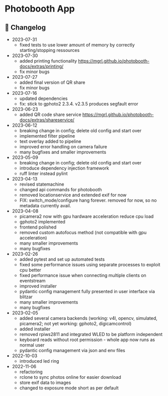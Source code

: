 # Photobooth App

## :mega: Changelog

- 2023-07-31
  - fixed tests to use lower amount of memory by correctly starting/stopping ressources
- 2023-07-30
  - added printing functionality <https://mgrl.github.io/photobooth-docs/extras/printing/>
  - fix minor bugs
- 2023-07-27
  - added final version of QR share
  - fix minor bugs
- 2023-07-16
  - updated dependencies
  - fix: stick to gphoto2 2.3.4. v2.3.5 produces segfault error
- 2023-06-23
  - added QR code share service <https://mgrl.github.io/photobooth-docs/extras/shareservice/>
- 2023-06-12
  - breaking change in config; delete old config and start over
  - implemented filter pipeline
  - text overlay added to pipeline
  - improved error handling on camera failure
  - many bugfixes and smaller improvements
- 2023-05-09
  - breaking change in config; delete old config and start over
  - introduce dependency injection framework
  - ruff linter instead pylint
- 2023-04-13
  - revised statemachine
  - changed api commands for photobooth
  - removed locationservice and extended exif for now
  - FIX: switch_mode/configure hang forever. removed for now, so no metadata currently avail.
- 2023-04-08
  - picamera2 now with gpu hardware acceleration reduce cpu load
  - gphoto2 implemented
  - frontend polished
  - removed custom autofocus method (not compatible with gpu acceleration)
  - many smaller improvements
  - many bugfixes
- 2023-02-26
  - added pytest and set up automated tests
  - fixed some performance issues using separate processes to exploit cpu better
  - fixed performance issue when connecting multiple clients on eventstream
  - improved installer
  - pydantic config management fully presented in user interface via blitzar
  - many smaller improvements
  - many bugfixes
- 2023-02-05
  - added several camera backends (working: v4l, opencv, simulated, picamera2; not yet working: gphoto2, digicamcontrol)
  - added installer
  - removed rpiws2811 and integrated WLED to be platform independent
  - keyboard reads without root permission - whole app now runs as normal user
  - pydantic config management via json and env files
- 2022-10-03
  - introduced led ring
- 2022-11-06
  - refactoring
  - rclone to sync photos online for easier download
  - store exif data to images
  - changed to exposure mode short as per default
